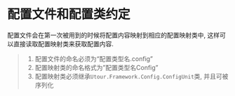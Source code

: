# 配置文件和配置类约定
配置文件会在第一次被用到的时候将配置内容映射到相应的配置映射类中, 这样可以直接读取配置映射类来获取配置内容.
>1. 配置文件的命名必须为“配置类型名.config”
>2. 配置映射类的命名格式为”配置类型名Config”
>3. 配置映射类必须继承```Utour.Framework.Config.ConfigUnit```类, 并且可被序列化

